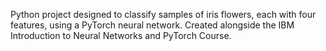 Python project designed to classify samples of iris flowers, each with four features, using a PyTorch neural network. Created alongside the IBM Introduction to Neural Networks and PyTorch Course.

